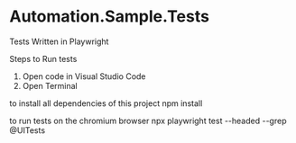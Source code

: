 # Automation.Sample.Tests
Tests Written in Playwright 


Steps to Run tests

1. Open code in Visual Studio Code
2. Open Terminal 

to install all dependencies of this project
npm install 

to run tests on the chromium browser 
npx playwright test --headed --grep @UITests


